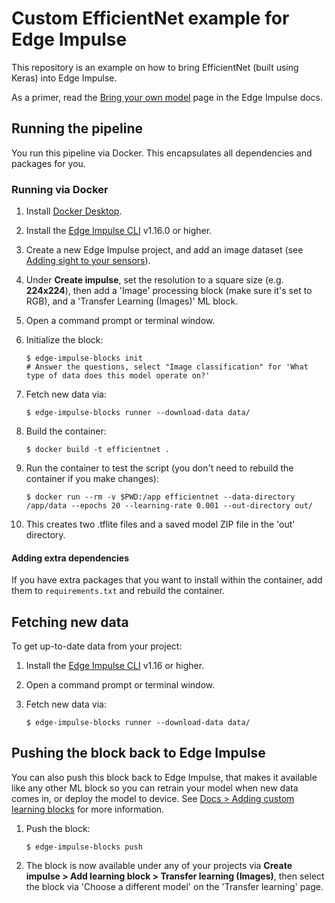 # Custom EfficientNet example for Edge Impulse

This repository is an example on how to bring EfficientNet (built using Keras) into Edge Impulse.

As a primer, read the [Bring your own model](https://docs.edgeimpulse.com/docs/adding-custom-transfer-learning-models) page in the Edge Impulse docs.

## Running the pipeline

You run this pipeline via Docker. This encapsulates all dependencies and packages for you.

### Running via Docker

1. Install [Docker Desktop](https://www.docker.com/products/docker-desktop/).
2. Install the [Edge Impulse CLI](https://docs.edgeimpulse.com/docs/edge-impulse-cli/cli-installation) v1.16.0 or higher.
3. Create a new Edge Impulse project, and add an image dataset (see [Adding sight to your sensors](https://docs.edgeimpulse.com/docs/tutorials/image-classification)).
4. Under **Create impulse**, set the resolution to a square size (e.g. **224x224**), then add a 'Image' processing block (make sure it's set to RGB), and a 'Transfer Learning (Images)' ML block.
5. Open a command prompt or terminal window.
6. Initialize the block:

    ```
    $ edge-impulse-blocks init
    # Answer the questions, select "Image classification" for 'What type of data does this model operate on?'
    ```

7. Fetch new data via:

    ```
    $ edge-impulse-blocks runner --download-data data/
    ```

8. Build the container:

    ```
    $ docker build -t efficientnet .
    ```

9. Run the container to test the script (you don't need to rebuild the container if you make changes):

    ```
    $ docker run --rm -v $PWD:/app efficientnet --data-directory /app/data --epochs 20 --learning-rate 0.001 --out-directory out/
    ```

10. This creates two .tflite files and a saved model ZIP file in the 'out' directory.

#### Adding extra dependencies

If you have extra packages that you want to install within the container, add them to `requirements.txt` and rebuild the container.

## Fetching new data

To get up-to-date data from your project:

1. Install the [Edge Impulse CLI](https://docs.edgeimpulse.com/docs/edge-impulse-cli/cli-installation) v1.16 or higher.
2. Open a command prompt or terminal window.
3. Fetch new data via:

    ```
    $ edge-impulse-blocks runner --download-data data/
    ```

## Pushing the block back to Edge Impulse

You can also push this block back to Edge Impulse, that makes it available like any other ML block so you can retrain your model when new data comes in, or deploy the model to device. See [Docs > Adding custom learning blocks](https://docs.edgeimpulse.com/docs/edge-impulse-studio/organizations/adding-custom-transfer-learning-models) for more information.

1. Push the block:

    ```
    $ edge-impulse-blocks push
    ```

2. The block is now available under any of your projects via **Create impulse > Add learning block > Transfer learning (Images)**, then select the block via 'Choose a different model' on the 'Transfer learning' page.

